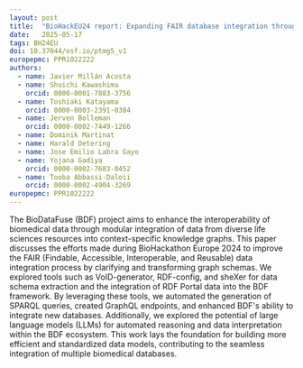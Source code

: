 ```yaml
---
layout: post
title:  "BioHackEU24 report: Expanding FAIR database integration through elucidation and transformation of underlying graph schemas"
date:   2025-05-17
tags: BH24EU
doi: 10.37044/osf.io/ptmg5_v1
europepmc: PPR1022222
authors:
  - name: Javier Millán Acosta
  - name: Shuichi Kawashima
    orcid: 0000-0001-7883-3756
  - name: Toshiaki Katayama
    orcid: 0000-0003-2391-0384
  - name: Jerven Bolleman
    orcid: 0000-0002-7449-1266
  - name: Dominik Martinat
  - name: Harald Detering
  - name: Jose Emilio Labra Gayo
  - name: Yojana Gadiya
    orcid: 0000-0002-7683-0452
  - name: Tooba Abbassi-Daloii
    orcid: 0000-0002-4904-3269
europepmc: PPR1022222
---
```


The BioDataFuse (BDF) project aims to enhance the interoperability of biomedical data through modular integration of data from diverse life sciences resources into context-specific knowledge graphs. This paper discusses the efforts made during BioHackathon Europe 2024 to improve the FAIR (Findable, Accessible, Interoperable, and Reusable) data integration process by clarifying and transforming graph schemas. We explored tools such as VoID-generator, RDF-config, and sheXer for data schema extraction and the integration of RDF Portal data into the BDF framework. By leveraging these tools, we automated the generation of SPARQL queries, created GraphQL endpoints, and enhanced BDF's ability to integrate new databases. Additionally, we explored the potential of large language models (LLMs) for automated reasoning and data interpretation within the BDF ecosystem. This work lays the foundation for building more efficient and standardized data models, contributing to the seamless integration of multiple biomedical databases.

